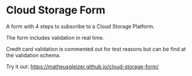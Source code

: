# Cloud Storage Form

A form with 4 steps to subscribe to a Cloud Storage Platform.

The form includes validation in real time.

Credit card validation is commented out for test reasons but can be find at the validation schema.


Try it out: 
https://matheusgleizer.github.io/cloud-storage-form/
